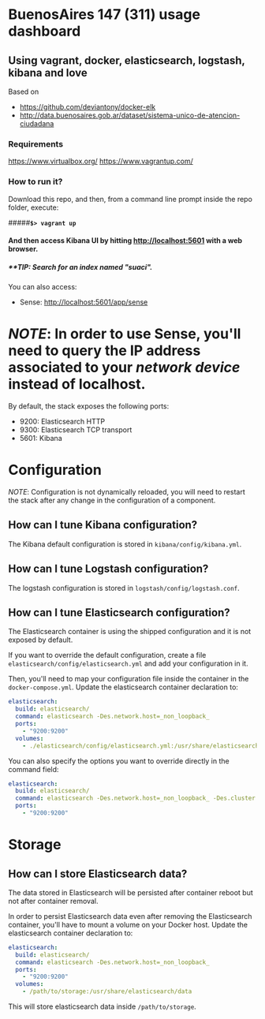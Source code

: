 # BuenosAires 147 (311) usage dashboard
## Using vagrant, docker, elasticsearch, logstash, kibana and love
Based on 
* https://github.com/deviantony/docker-elk
* http://data.buenosaires.gob.ar/dataset/sistema-unico-de-atencion-ciudadana

### Requirements
https://www.virtualbox.org/
https://www.vagrantup.com/

### How to run it?
Download this repo, and then, from a command line prompt inside the repo folder,  execute:

#####**`$> vagrant up`**


#### And then access Kibana UI by hitting [http://localhost:5601](http://localhost:5601) with a web browser.
##### **TIP: Search for an index named "suaci".


You can also access:
* Sense: [http://localhost:5601/app/sense](http://localhost:5601/app/sense)


*NOTE*: In order to use Sense, you'll need to query the IP address associated to your *network device* instead of localhost.
=======

By default, the stack exposes the following ports:
* 9200: Elasticsearch HTTP
* 9300: Elasticsearch TCP transport
* 5601: Kibana

# Configuration

*NOTE*: Configuration is not dynamically reloaded, you will need to restart the stack after any change in the configuration of a component.

## How can I tune Kibana configuration?

The Kibana default configuration is stored in `kibana/config/kibana.yml`.

## How can I tune Logstash configuration?

The logstash configuration is stored in `logstash/config/logstash.conf`.

## How can I tune Elasticsearch configuration?

The Elasticsearch container is using the shipped configuration and it is not exposed by default.

If you want to override the default configuration, create a file `elasticsearch/config/elasticsearch.yml` and add your configuration in it.

Then, you'll need to map your configuration file inside the container in the `docker-compose.yml`. Update the elasticsearch container declaration to:

```yml
elasticsearch:
  build: elasticsearch/
  command: elasticsearch -Des.network.host=_non_loopback_
  ports:
    - "9200:9200"
  volumes:
    - ./elasticsearch/config/elasticsearch.yml:/usr/share/elasticsearch/config/elasticsearch.yml
```

You can also specify the options you want to override directly in the command field:

```yml
elasticsearch:
  build: elasticsearch/
  command: elasticsearch -Des.network.host=_non_loopback_ -Des.cluster.name: my-cluster
  ports:
    - "9200:9200"
```

# Storage

## How can I store Elasticsearch data?

The data stored in Elasticsearch will be persisted after container reboot but not after container removal.

In order to persist Elasticsearch data even after removing the Elasticsearch container, you'll have to mount a volume on your Docker host. Update the elasticsearch container declaration to:

```yml
elasticsearch:
  build: elasticsearch/
  command: elasticsearch -Des.network.host=_non_loopback_
  ports:
    - "9200:9200"
  volumes:
    - /path/to/storage:/usr/share/elasticsearch/data
```

This will store elasticsearch data inside `/path/to/storage`.
